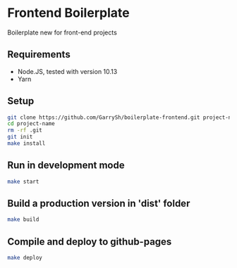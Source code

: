 # Frontend Boilerplate

Boilerplate new for front-end projects

## Requirements

- Node.JS, tested with version 10.13
- Yarn

## Setup

```sh
git clone https://github.com/GarrySh/boilerplate-frontend.git project-name
cd project-name
rm -rf .git
git init
make install
```

## Run in development mode

```sh
make start
```

## Build a production version in 'dist' folder

```sh
make build
```

## Compile and deploy to github-pages

```sh
make deploy
```
